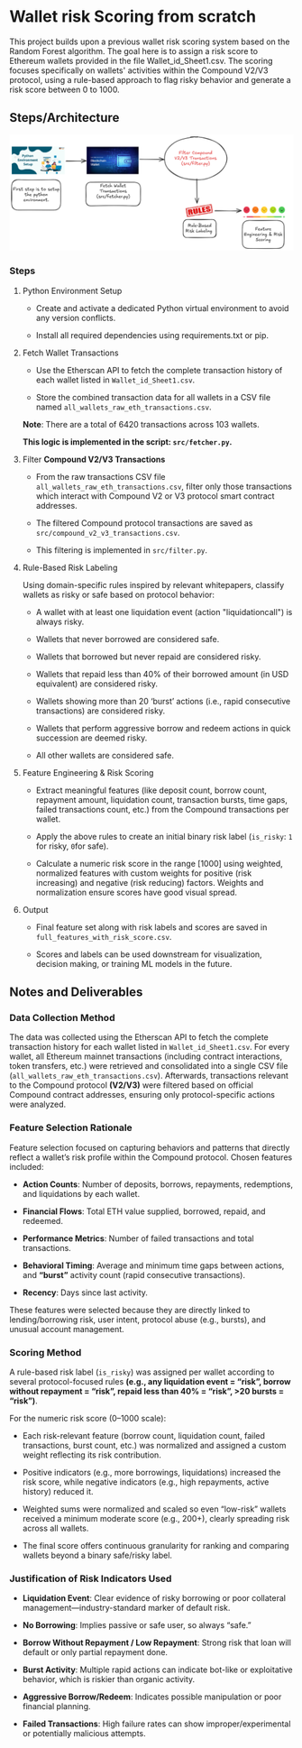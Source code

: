 # Wallet risk Scoring from scratch

This project builds upon a previous wallet risk scoring system based on the Random Forest algorithm. The goal here is to assign a risk score to Ethereum wallets provided in the file Wallet_id_Sheet1.csv. The scoring focuses specifically on wallets' activities within the Compound V2/V3 protocol, using a rule-based approach to flag risky behavior and generate a risk score between 0 to 1000.

## Steps/Architecture
![Project Architecture](architecture.png)
### Steps 
1. Python Environment Setup

    - Create and activate a dedicated Python virtual environment to avoid any version conflicts.

    - Install all required dependencies using requirements.txt or pip.


2. Fetch Wallet Transactions

    - Use the Etherscan API to fetch the complete transaction history of each wallet listed in `Wallet_id_Sheet1.csv`.

    - Store the combined transaction data for all wallets in a CSV file named `all_wallets_raw_eth_transactions.csv`.

    **Note**: There are a total of 6420 transactions across 103 wallets.

    **This logic is implemented in the script: `src/fetcher.py`.**

3. Filter **Compound V2/V3 Transactions**

    - From the raw transactions CSV file `all_wallets_raw_eth_transactions.csv`, filter only those transactions which interact with Compound V2 or V3 protocol smart contract addresses.

    - The filtered Compound protocol transactions are saved as `src/compound_v2_v3_transactions.csv`.

    - This filtering is implemented in `src/filter.py`.

4. Rule-Based Risk Labeling

    Using domain-specific rules inspired by relevant whitepapers, classify wallets as risky or safe based on protocol behavior:

    - A wallet with at least one liquidation event (action "liquidationcall") is always risky.

    - Wallets that never borrowed are considered safe.

    - Wallets that borrowed but never repaid are considered risky.

    - Wallets that repaid less than 40% of their borrowed amount (in USD equivalent) are considered risky.

    - Wallets showing more than 20 ‘burst’ actions (i.e., rapid consecutive transactions) are considered risky.

    - Wallets that perform aggressive borrow and redeem actions in quick succession are deemed risky.

    - All other wallets are considered safe.

5. Feature Engineering & Risk Scoring

    - Extract meaningful features (like deposit count, borrow count, repayment amount, liquidation count, transaction bursts, time gaps, failed transactions count, etc.) from the Compound transactions per wallet.

    - Apply the above rules to create an initial binary risk label (`is_risky`: `1` for risky, `0`for safe).

    - Calculate a numeric risk score in the range [1000] using weighted, normalized features with custom weights for positive (risk increasing) and negative (risk reducing) factors. Weights and normalization ensure scores have good visual spread.

6. Output

    - Final feature set along with risk labels and scores are saved in `full_features_with_risk_score.csv`.

    - Scores and labels can be used downstream for visualization, decision making, or training ML models in the future.


## Notes and Deliverables 

### Data Collection Method

The data was collected using the Etherscan API to fetch the complete transaction history for each wallet listed in `Wallet_id_Sheet1.csv`. For every wallet, all Ethereum mainnet transactions (including contract interactions, token transfers, etc.) were retrieved and consolidated into a single CSV file (`all_wallets_raw_eth_transactions.csv`). Afterwards, transactions relevant to the Compound protocol **(V2/V3)** were filtered based on official Compound contract addresses, ensuring only protocol-specific actions were analyzed.

### Feature Selection Rationale

Feature selection focused on capturing behaviors and patterns that directly reflect a wallet’s risk profile within the Compound protocol. Chosen features included:

- **Action Counts**: Number of deposits, borrows, repayments, redemptions, and liquidations by each wallet.

- **Financial Flows**: Total ETH value supplied, borrowed, repaid, and redeemed.

- **Performance Metrics**: Number of failed transactions and total transactions.

- **Behavioral Timing**: Average and minimum time gaps between actions, and **“burst”** activity count (rapid consecutive transactions).

- **Recency**: Days since last activity.

These features were selected because they are directly linked to lending/borrowing risk, user intent, protocol abuse (e.g., bursts), and unusual account management.

### Scoring Method

A rule-based risk label (`is_risky`) was assigned per wallet according to several protocol-focused rules **(e.g., any liquidation event = “risk”, borrow without repayment = “risk”, repaid less than 40% = “risk”, >20 bursts = “risk”)**.

For the numeric risk score (0–1000 scale):

- Each risk-relevant feature (borrow count, liquidation count, failed transactions, burst count, etc.) was normalized and assigned a custom weight reflecting its risk contribution.

- Positive indicators (e.g., more borrowings, liquidations) increased the risk score, while negative indicators (e.g., high repayments, active history) reduced it.

 - Weighted sums were normalized and scaled so even “low-risk” wallets received a minimum moderate score (e.g., 200+), clearly spreading risk across all wallets.

 - The final score offers continuous granularity for ranking and comparing wallets beyond a binary safe/risky label.

### Justification of Risk Indicators Used

- **Liquidation Event**: Clear evidence of risky borrowing or poor collateral management—industry-standard marker of default risk.

 - **No Borrowing**: Implies passive or safe user, so always “safe.”

- **Borrow Without Repayment / Low Repayment**: Strong risk that loan will default or only partial repayment done.

- **Burst Activity**: Multiple rapid actions can indicate bot-like or exploitative behavior, which is riskier than organic activity.

- **Aggressive Borrow/Redeem**: Indicates possible manipulation or poor financial planning.

- **Failed Transactions**: High failure rates can show improper/experimental or potentially malicious attempts.
